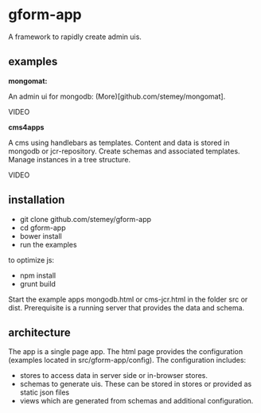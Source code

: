 gform-app
========

 A framework to rapidly create admin uis. 
 
examples
--------
 
**mongomat:**

An admin ui for mongodb: (More)[github.com/stemey/mongomat]. 
 
 
VIDEO


**cms4apps**

A cms using handlebars as templates. Content and data is stored in mongodb or jcr-repository. 
Create schemas and associated templates. Manage instances in a tree structure.

VIDEO


installation
------------

* git clone github.com/stemey/gform-app
* cd gform-app
* bower install
* run the examples

to optimize js:

* npm install
* grunt build

Start the example apps mongodb.html or cms-jcr.html in the folder src or dist. Prerequisite is a running server 
that provides the data and schema.


architecture
-------------

The app is a single page app. The html page provides the configuration (examples located in src/gform-app/config). The configuration includes:


- stores to access data in server side or in-browser stores. 
- schemas to generate uis. These can be stored in stores or provided as static json files
- views which are generated from schemas and additional configuration.








  



